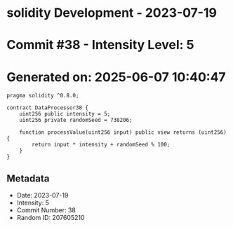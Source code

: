 ﻿# solidity Development - 2023-07-19
# Commit #38 - Intensity Level: 5
# Generated on: 2025-06-07 10:40:47
```solidity
pragma solidity ^0.8.0;

contract DataProcessor38 {
    uint256 public intensity = 5;
    uint256 private randomSeed = 738206;

    function processValue(uint256 input) public view returns (uint256) {
        return input * intensity + randomSeed % 100;
    }
}
```
## Metadata
- Date: 2023-07-19
- Intensity: 5
- Commit Number: 38
- Random ID: 207605210
